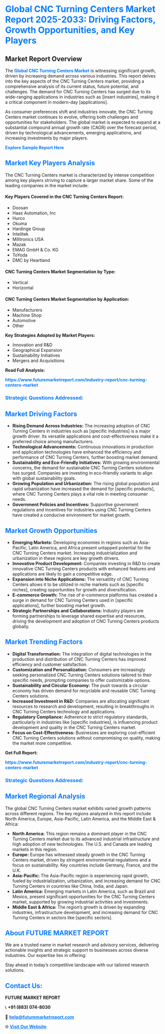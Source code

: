 <h1 style="color: #007BFF;">Global CNC Turning Centers Market Report 2025-2033: Driving Factors, Growth Opportunities, and Key Players</h1>

<section id="overview">
<h2>Market Report Overview</h2>
<p>The <a href="https://www.futuremarketreport.com/industry-report/cnc-turning-centers-market" style="color: #007BFF; text-decoration: none;"><strong>Global CNC Turning Centers Market</strong></a> is witnessing significant growth, driven by increasing demand across various industries. This report delves into the key aspects of the CNC Turning Centers market, providing a comprehensive analysis of its current status, future potential, and challenges. The demand for CNC Turning Centers has surged due to its wide-ranging applications in industries such as [insert industries], making it a critical component in modern-day [applications].</p>
<p>As consumer preferences shift and industries innovate, the CNC Turning Centers market continues to evolve, offering both challenges and opportunities for stakeholders. The global market is expected to expand at a substantial compound annual growth rate (CAGR) over the forecast period, driven by technological advancements, emerging applications, and increasing investments by major players.</p>
</section>

<section id="overview">
<p><a href="https://www.futuremarketreport.com/request-sample/reportId=89543" style="color: #007BFF; text-decoration: none;"><strong>Explore Sample Report Here</strong></a></p>
</section>

<section id="key-players">
<h2 style="color: #007BFF;">Market Key Players Analysis</h2>
<p>The CNC Turning Centers market is characterized by intense competition among key players striving to capture a larger market share. Some of the leading companies in the market include:</p>
<h4>Key Players Covered in the CNC Turning Centers Report:</h4>
<ul><li>Doosan</li><li>Haas Automation, Inc</li><li>Hurco</li><li>Okuma</li><li>Hardinge Group</li><li>Intelitek</li><li>Milltronics USA</li><li>Mazak</li><li>EMAG GmbH &amp; Co. KG</li><li>ToYoda</li><li>DMC by Heartland</li></ul>
<h4>CNC Turning Centers Market Segmentation by Type:</h4>
<ul><li>Vertical</li><li>Horizontal</li></ul>

<h4>CNC Turning Centers Market Segmentation by Application:</h4>
<ul><li>Manufacturers</li><li>Machine Shop</li><li>Automotive</li><li>Other</li></ul>
<p><strong>Key Strategies Adopted by Market Players:</strong></p>
<ul>
<li>Innovation and R&D</li>
<li>Geographical Expansion</li>
<li>Sustainability Initiatives</li>
<li>Mergers and Acquisitions</li>
</ul>
</section>

<section>
<p><strong>Read Full Analysis: </strong></p><a href="https://www.futuremarketreport.com/industry-report/cnc-turning-centers-market" style="color: #007BFF; text-decoration: none;"><strong>https://www.futuremarketreport.com/industry-report/cnc-turning-centers-market</strong></a>
<h3 style="color: #007BFF;">Strategic Questions Addressed:</h3>
</section>

<section id="driving-factors">
<h2 style="color: #007BFF;">Market Driving Factors</h2>
<ul>
<li><strong>Rising Demand Across Industries:</strong> The increasing adoption of CNC Turning Centers in industries such as [specific industries] is a major growth driver. Its versatile applications and cost-effectiveness make it a preferred choice among manufacturers.</li>
<li><strong>Technological Advancements:</strong> Continuous innovations in production and application technologies have enhanced the efficiency and performance of CNC Turning Centers, further boosting market demand.</li>
<li><strong>Sustainability and Eco-Friendly Initiatives:</strong> With growing environmental concerns, the demand for sustainable CNC Turning Centers solutions has surged. Companies are investing in eco-friendly variants to align with global sustainability goals.</li>
<li><strong>Growing Population and Urbanization:</strong> The rising global population and rapid urbanization have increased the demand for [specific products], where CNC Turning Centers plays a vital role in meeting consumer needs.</li>
<li><strong>Government Policies and Incentives:</strong> Supportive government regulations and incentives for industries using CNC Turning Centers have created a conducive environment for market growth.</li>
</ul>
</section>

<section id="growth-opportunities">
<h2 style="color: #007BFF;">Market Growth Opportunities</h2>
<ul>
<li><strong>Emerging Markets:</strong> Developing economies in regions such as Asia-Pacific, Latin America, and Africa present untapped potential for the CNC Turning Centers market. Increasing industrialization and urbanization in these regions are key growth drivers.</li>
<li><strong>Innovative Product Development:</strong> Companies investing in R&D to create innovative CNC Turning Centers products with enhanced features and applications are likely to gain a competitive edge.</li>
<li><strong>Expansion into Niche Applications:</strong> The versatility of CNC Turning Centers allows it to be utilized in niche markets such as [specific niches], creating opportunities for growth and diversification.</li>
<li><strong>E-commerce Growth:</strong> The rise of e-commerce platforms has created a surge in demand for CNC Turning Centers used in [specific applications], further boosting market growth.</li>
<li><strong>Strategic Partnerships and Collaborations:</strong> Industry players are forming partnerships to leverage shared expertise and resources, driving the development and adoption of CNC Turning Centers products globally.</li>
</ul>
</section>

<section id="trending-factors">
<h2 style="color: #007BFF;">Market Trending Factors</h2>
<ul>
<li><strong>Digital Transformation:</strong> The integration of digital technologies in the production and distribution of CNC Turning Centers has improved efficiency and customer satisfaction.</li>
<li><strong>Customization and Personalization:</strong> Consumers are increasingly seeking personalized CNC Turning Centers solutions tailored to their specific needs, prompting companies to offer customizable options.</li>
<li><strong>Sustainability and Circular Economy:</strong> The push towards a circular economy has driven demand for recyclable and reusable CNC Turning Centers solutions.</li>
<li><strong>Increased Investment in R&D:</strong> Companies are allocating significant resources to research and development, resulting in breakthroughs in CNC Turning Centers technology and applications.</li>
<li><strong>Regulatory Compliance:</strong> Adherence to strict regulatory standards, particularly in industries like [specific industries], is influencing product development and quality in the CNC Turning Centers market.</li>
<li><strong>Focus on Cost-Effectiveness:</strong> Businesses are exploring cost-efficient CNC Turning Centers solutions without compromising on quality, making the market more competitive.</li>
</ul>
</section>

<section>
<p><strong>Get Full Report: </strong></p><a href="https://www.futuremarketreport.com/industry-report/cnc-turning-centers-market" style="color: #007BFF; text-decoration: none;"><strong>https://www.futuremarketreport.com/industry-report/cnc-turning-centers-market</strong></a>
<h3 style="color: #007BFF;">Strategic Questions Addressed:</h3>
</section>


<section id="regional-analysis">
<h2 style="color: #007BFF;">Market Regional Analysis</h2>
<p>The global CNC Turning Centers market exhibits varied growth patterns across different regions. The key regions analyzed in this report include North America, Europe, Asia-Pacific, Latin America, and the Middle East & Africa:</p>
<ul>
<li><strong>North America:</strong> This region remains a dominant player in the CNC Turning Centers market due to its advanced industrial infrastructure and high adoption of new technologies. The U.S. and Canada are leading markets in this region.</li>
<li><strong>Europe:</strong> Europe has witnessed steady growth in the CNC Turning Centers market, driven by stringent environmental regulations and a focus on sustainability. Key countries include Germany, France, and the U.K.</li>
<li><strong>Asia-Pacific:</strong> The Asia-Pacific region is experiencing rapid growth, fueled by industrialization, urbanization, and increasing demand for CNC Turning Centers in countries like China, India, and Japan.</li>
<li><strong>Latin America:</strong> Emerging markets in Latin America, such as Brazil and Mexico, present significant opportunities for the CNC Turning Centers market, supported by growing industrial activities and investments.</li>
<li><strong>Middle East & Africa:</strong> The region’s growth is driven by expanding industries, infrastructure development, and increasing demand for CNC Turning Centers in sectors like [specific sectors].</li>
</ul>
</section>

<footer>
<h2 style="color: #007BFF;">About FUTURE MARKET REPORT</h2>
<p>We are a trusted name in market research and advisory services, delivering actionable insights and strategic support to businesses across diverse industries. Our expertise lies in offering:</p>

<p>Stay ahead in today’s competitive landscape with our tailored research solutions.</p>

<h2 style="color: #007BFF;">Contact Us:</h2>
<p><strong>FUTURE MARKET REPORT</strong></p>
<p>📞 <strong>+91 (883) 074-8030</strong></p>
<p>📧 <strong><a href="mailto:help@futuremarketreport.com" style="color: #007BFF;">help@futuremarketreport.com</a></strong></p>
<p>🌐 <strong><a href="https://www.futuremarketreport.com/" style="color: #007BFF;">Visit Our Website</a></strong></p>
</footer>
